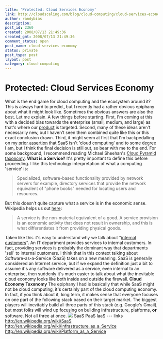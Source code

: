 ```yaml
---
title: 'Protected: Cloud Services Economy'
link: http://cloudscaling.com/blog/cloud-computing/cloud-services-economy/
author: randybias
description: 
post_id: 2360
created: 2008/07/13 21:49:36
created_gmt: 2008/07/13 21:49:36
comment_status: open
post_name: cloud-services-economy
status: private
post_type: post
layout: post
category: cloud-computing
---
```


# Protected: Cloud Services Economy

What is the end game for cloud computing and the ecosystem around it? This is always hard to predict, but I recently had a rather obvious epiphany about what it might look like. Sometimes the obvious answers are also the best. Let me explain.  A few things before starting. First, I'm coming at this with a decided bias towards the enterprise (small, medium, and large) as that's where our [product](http://www.cloudscale.net/service) is targeted. Second, many of these ideas aren't necessarily new, but I haven't seen them combined quite like this or this exact conclusion drawn. Third, it might seem at first that I'm backpedalling on my [prior assertion](http://neotactics.com/blog/technology/short-sighted-about-cloud-computing) that SaaS isn't 'cloud computing' and to some degree I am, but I think the final decision is still out, so bear with me to the end. For some background, I recommend reading Michael Sheehan's [Cloud Pyramid taxonomy](http://blog.gogrid.com/2008/06/24/the-cloud-pyramid/). **What is a Service?** It's pretty important to define this before proceeding. I like this technology interpretation of what a computing 'service' is: 

> Specialized, software-based functionality provided by network servers for example, directory services that provide the network equivalent of "phone books" needed for locating users and resources. 

But this doesn't quite capture what a service is in the economic sense. Wikipedia helps us out [here](http://en.wikipedia.org/wiki/Service_%28economics%29): 

> A service is the non-material equivalent of a good. A service provision is an economic activity that does not result in ownership, and this is what differentiates it from providing physical goods. 

Taken like this it's easy to understand why we talk about "[internal customers](http://en.wikipedia.org/wiki/Internal_customers)". An IT department provides services to internal customers. In fact, providing services is probably the dominant way that departments 'sell' to internal customers. I think that in this context talking about Software-as-a-Service (SaaS) takes on a new meaning. SaaS is generally considered an Internet service, but if we expand the definition just a bit to assume it's any software delivered as a service, even internal to an enterprise, then suddenly it's much easier to talk about what the inevitable cloud economy looks like both inside and outside the firewall. **Cloud Economy Taxonomy** The epiphany I had is basically that while SaaS might not be cloud computing, it's certainly part of the cloud computing economy. In fact, if you think about it, long term, it makes sense that everyone focuses on one part of the following stack based on their target market. The biggest players will inevitably build all three parts of this stack (e.g. Google's Gmail), but most folks will wind up focusing on building infrastructure, platforms, **or** software. Not all three at once.  ![](http://neotactics-public.s3.amazonaws.com/cloud-economy-stack.png) SaaS PaaS IaaS \--- links http://en.wikipedia.org/wiki/SaaS http://en.wikipedia.org/wiki/Infrastructure_as_a_Service http://en.wikipedia.org/wiki/Platform_as_a_Service
